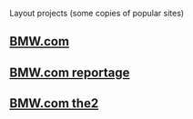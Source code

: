 Layout projects (some copies of popular sites)

## [BMW.com](https://chelyshkovia.github.io/BMWproject/BMWcom.html)
## [BMW.com reportage](https://chelyshkovia.github.io/BMWproject/BMWreportage.html)
## [BMW.com the2](https://chelyshkovia.github.io/BMWproject/BMWthe2.html)


